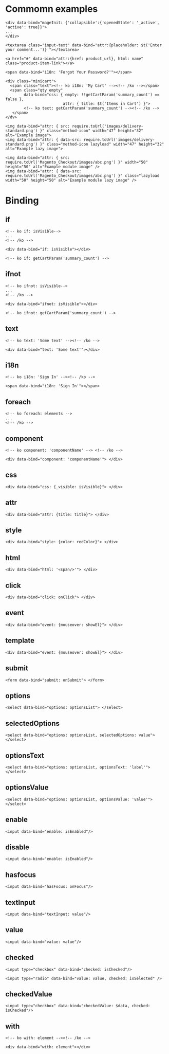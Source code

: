 # Commomn examples
```
<div data-bind="mageInit: {'collapsible':{'openedState': '_active', 'active': true}}">
...
</div>
```
```
<textarea class="input-text" data-bind="attr:{placeholder: $t('Enter your comment...')} "></textarea>
```
```
<a href="#" data-bind="attr:{href: product_url}, html: name" class="product-item-link"></a>
```
```
<span data-bind="i18n: 'Forgot Your Password?'"></span>
```
```
<div class="minicart">
  <span class="text"><!-- ko i18n: 'My Cart' --><!-- /ko --></span>
  <span class="qty empty"
        data-bind="css: { empty: !!getCartParam('summary_count') == false },
                         attr: { title: $t('Items in Cart') }">
        <!-- ko text: getCartParam('summary_count') --><!-- /ko -->
   </span>
</dv>
```
```
<img data-bind="attr: { src: require.toUrl('images/delivery-standard.png') }" class="method-icon" width="47" height="32" alt="Example image">
<img data-bind="attr: { data-src: require.toUrl('images/delivery-standard.png') }" class="method-icon lazyload" width="47" height="32" alt="Example lazy image">

<img data-bind="attr: { src: require.toUrl('Magento_Checkout/images/abc.png') }" width="50" height="50" alt="Example module image" />
<img data-bind="attr: { data-src: require.toUrl('Magento_Checkout/images/abc.png') }" class="lazyload width="50" height="50" alt="Example module lazy image" />
```



# Binding
## if
```
<!-- ko if: isVisible-->
...
<!-- /ko -->
```
```
<div data-bind="if: isVisible"></div>
```
```
<!-- ko if: getCartParam('summary_count') -->
```

## ifnot
```
<!-- ko ifnot: isVisible-->
...
<!-- /ko -->
```
```
<div data-bind="ifnot: isVisible"></div>
```
```
<!-- ko ifnot: getCartParam('summary_count') -->
```

## text
```
<!-- ko text: 'Some text' --><!-- /ko -->
```
```
<div data-bind="text: 'Some text'"></div>
```

## i18n
```
<!-- ko i18n: 'Sign In' --><!-- /ko -->
```
```
<span data-bind="i18n: 'Sign In'"></span>
```

## foreach
```
<!-- ko foreach: elements -->
...
<!-- /ko -->
```

## component
```
<!-- ko component: 'componentName' --> <!-- /ko -->
```
```
<div data-bind="component: 'componentName'"> </div>
```

## css
```
<div data-bind="css: {_visible: isVisible}"> </div>
```

## attr
```
<div data-bind="attr: {title: title}"> </div>
```

## style
```
<div data-bind="style: {color: redColor}"> </div>
```

## html
```
<div data-bind="html: '<span/>'"> </div>
```

## click
```
<div data-bind="click: onClick"> </div>
```

## event
```
<div data-bind="event: {mouseover: showEl}"> </div>
```

## template
```
<div data-bind="event: {mouseover: showEl}"> </div>
```

## submit
```
<form data-bind="submit: onSubmit"> </form>
```

## options
```
<select data-bind="options: optionsList"> </select>
```

## selectedOptions
```
<select data-bind="options: optionsList, selectedOptions: value"> </select>
```

## optionsText
```
<select data-bind="options: optionsList, optionsText: 'label'"> </select>
```

## optionsValue
```
<select data-bind="options: optionsList, optionsValue: 'value'"> </select>
```

## enable
```
<input data-bind="enable: isEnabled"/>
```

## disable
```
<input data-bind="enable: isEnabled"/>
```

## hasfocus
```
<input data-bind="hasFocus: onFocus"/>
```

## textInput
```
<input data-bind="textInput: value"/>
```

## value
```
<input data-bind="value: value"/>
```

## checked
```
<input type="checkbox" data-bind="checked: isChecked"/>
```
```
<input type="radio" data-bind="value: value, checked: isSelected" />
```

## checkedValue
```
<input type="checkbox" data-bind="checkedValue: $data, checked: isChecked"/>
```

## with
```
<!-- ko with: element --><!-- /ko -->
```
```
<div data-bind="with: element"></div>
```
